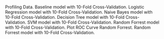Profiling Data.
Baseline model with 10-Fold Cross-Validation.
Logistic Regression model with 10-Fold Cross-Validation.
Naive Bayes model with 10-Fold Cross-Validation.
Decision Tree model with 10-Fold Cross-Validation.
SVM model with 10-Fold Cross-Validation.
Random Forrest model with 10-Fold Cross-Validation.
Plot ROC Curve Random Forrest.
Random Forrest model with 10-Fold Cross-Validation.
